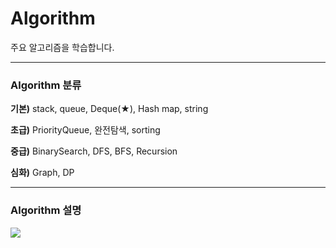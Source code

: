 # Algorithm
주요 알고리즘을 학습합니다. 

---
### Algorithm 분류

**기본)** stack, queue, Deque(★), Hash map, string

**초급)** PriorityQueue, 완전탐색, sorting

**중급)** BinarySearch, DFS, BFS, Recursion

**심화)** Graph, DP

---

### Algorithm 설명
<a href="https://mcrkgus.tistory.com/category/%EC%95%8C%EA%B3%A0%EB%A6%AC%EC%A6%98">
<img src="https://img.shields.io/badge/Tistory-000000?style=flat-square&logo=Tistory&logoColor=white"> 
</a>


